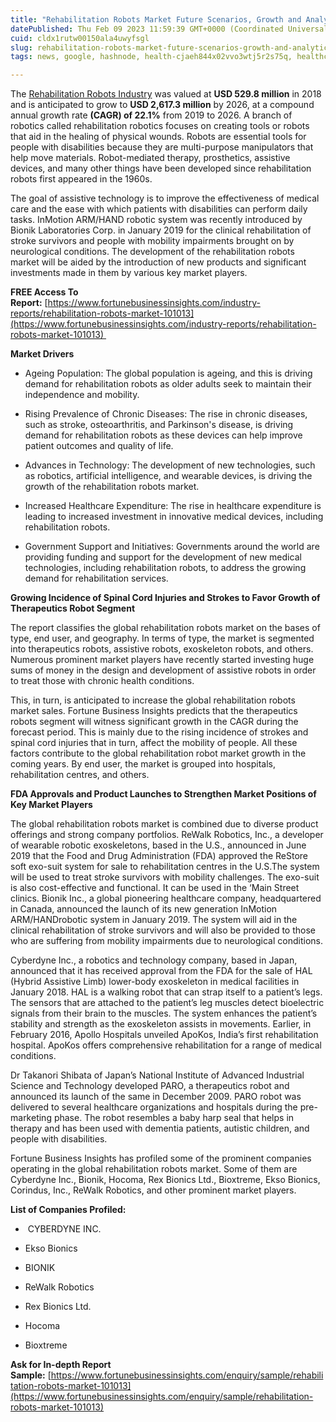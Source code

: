 ```yaml
---
title: "Rehabilitation Robots Market Future Scenarios, Growth and Analytical Insights – 2026"
datePublished: Thu Feb 09 2023 11:59:39 GMT+0000 (Coordinated Universal Time)
cuid: cldx1rutw00150ala4uwyfsgl
slug: rehabilitation-robots-market-future-scenarios-growth-and-analytical-insights-2026
tags: news, google, hashnode, health-cjaeh844x02vvo3wtj5r2s75q, healthcare

---
```


The [Rehabilitation Robots Industry](https://www.fortunebusinessinsights.com/industry-reports/rehabilitation-robots-market-101013) was valued at **USD 529.8 million** in 2018 and is anticipated to grow to **USD 2,617.3 million** by 2026, at a compound annual growth rate **(CAGR) of 22.1%** from 2019 to 2026. A branch of robotics called rehabilitation robotics focuses on creating tools or robots that aid in the healing of physical wounds. Robots are essential tools for people with disabilities because they are multi-purpose manipulators that help move materials. Robot-mediated therapy, prosthetics, assistive devices, and many other things have been developed since rehabilitation robots first appeared in the 1960s.

The goal of assistive technology is to improve the effectiveness of medical care and the ease with which patients with disabilities can perform daily tasks. InMotion ARM/HAND robotic system was recently introduced by Bionik Laboratories Corp. in January 2019 for the clinical rehabilitation of stroke survivors and people with mobility impairments brought on by neurological conditions. The development of the rehabilitation robots market will be aided by the introduction of new products and significant investments made in them by various key market players.

**FREE Access To Report:** [https://www.fortunebusinessinsights.com/industry-reports/rehabilitation-robots-market-101013](https://www.fortunebusinessinsights.com/industry-reports/rehabilitation-robots-market-101013) 

**Market Drivers**

* Ageing Population: The global population is ageing, and this is driving demand for rehabilitation robots as older adults seek to maintain their independence and mobility.
    
* Rising Prevalence of Chronic Diseases: The rise in chronic diseases, such as stroke, osteoarthritis, and Parkinson's disease, is driving demand for rehabilitation robots as these devices can help improve patient outcomes and quality of life.
    
* Advances in Technology: The development of new technologies, such as robotics, artificial intelligence, and wearable devices, is driving the growth of the rehabilitation robots market.
    
* Increased Healthcare Expenditure: The rise in healthcare expenditure is leading to increased investment in innovative medical devices, including rehabilitation robots.
    
* Government Support and Initiatives: Governments around the world are providing funding and support for the development of new medical technologies, including rehabilitation robots, to address the growing demand for rehabilitation services.
    

**Growing Incidence of Spinal Cord Injuries and Strokes to Favor Growth of Therapeutics Robot Segment** 

The report classifies the global rehabilitation robots market on the bases of type, end user, and geography. In terms of type, the market is segmented into therapeutics robots, assistive robots, exoskeleton robots, and others. Numerous prominent market players have recently started investing huge sums of money in the design and development of assistive robots in order to treat those with chronic health conditions.

This, in turn, is anticipated to increase the global rehabilitation robots market sales. Fortune Business Insights predicts that the therapeutics robots segment will witness significant growth in the CAGR during the forecast period. This is mainly due to the rising incidence of strokes and spinal cord injuries that in turn, affect the mobility of people. All these factors contribute to the global rehabilitation robot market growth in the coming years. By end user, the market is grouped into hospitals, rehabilitation centres, and others.

**FDA Approvals and Product Launches to Strengthen Market Positions of Key Market Players**

The global rehabilitation robots market is combined due to diverse product offerings and strong company portfolios. ReWalk Robotics, Inc., a developer of wearable robotic exoskeletons, based in the U.S., announced in June 2019 that the Food and Drug Administration (FDA) approved the ReStore soft exo-suit system for sale to rehabilitation centres in the U.S.The system will be used to treat stroke survivors with mobility challenges. The exo-suit is also cost-effective and functional. It can be used in the ‘Main Street clinics. Bionik Inc., a global pioneering healthcare company, headquartered in Canada, announced the launch of its new generation InMotion ARM/HANDrobotic system in January 2019. The system will aid in the clinical rehabilitation of stroke survivors and will also be provided to those who are suffering from mobility impairments due to neurological conditions.

Cyberdyne Inc., a robotics and technology company, based in Japan, announced that it has received approval from the FDA for the sale of HAL (Hybrid Assistive Limb) lower-body exoskeleton in medical facilities in January 2018. HAL is a walking robot that can strap itself to a patient’s legs. The sensors that are attached to the patient’s leg muscles detect bioelectric signals from their brain to the muscles. The system enhances the patient’s stability and strength as the exoskeleton assists in movements. Earlier, in February 2016, Apollo Hospitals unveiled ApoKos, India’s first rehabilitation hospital. ApoKos offers comprehensive rehabilitation for a range of medical conditions.

Dr Takanori Shibata of Japan’s National Institute of Advanced Industrial Science and Technology developed PARO, a therapeutics robot and announced its launch of the same in December 2009. PARO robot was delivered to several healthcare organizations and hospitals during the pre-marketing phase. The robot resembles a baby harp seal that helps in therapy and has been used with dementia patients, autistic children, and people with disabilities.

Fortune Business Insights has profiled some of the prominent companies operating in the global rehabilitation robots market. Some of them are Cyberdyne Inc., Bionik, Hocoma, Rex Bionics Ltd., Bioxtreme, Ekso Bionics, Corindus, Inc., ReWalk Robotics, and other prominent market players.

**List of Companies Profiled:**

*  CYBERDYNE INC.
    
* Ekso Bionics
    
* BIONIK
    
* ReWalk Robotics
    
* Rex Bionics Ltd.
    
* Hocoma
    
* Bioxtreme
    

**Ask for In-depth Report Sample:** [https://www.fortunebusinessinsights.com/enquiry/sample/rehabilitation-robots-market-101013](https://www.fortunebusinessinsights.com/enquiry/sample/rehabilitation-robots-market-101013)